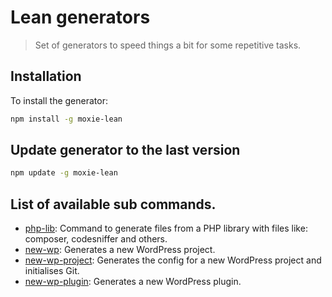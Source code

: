 # Lean generators

> Set of generators to speed things a bit for some repetitive tasks.

## Installation

To install the generator:

```bash
npm install -g moxie-lean
```

## Update generator to the last version
    
```bash
npm update -g moxie-lean
```

## List of available sub commands.

- [php-lib](https://github.com/moxie-leean/generators/tree/master/generators/php-lib): Command to generate files from a PHP library with files like: composer, codesniffer and others.
- [new-wp](https://github.com/moxie-leean/generators/tree/master/generators/new-wp): Generates a new WordPress project.
- [new-wp-project](https://github.com/moxie-leean/generators/tree/master/generators/new-wp-project): Generates the config for a new WordPress project and initialises Git.
- [new-wp-plugin](https://github.com/moxie-leean/generators/tree/master/generators/new-wp-plugin): Generates a new WordPress plugin.
